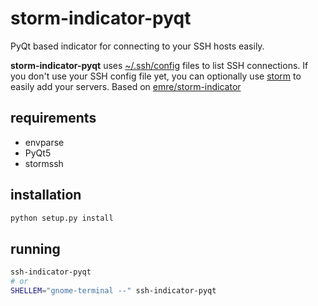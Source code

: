 # storm-indicator-pyqt

PyQt based indicator for connecting to your SSH hosts easily.

**storm-indicator-pyqt** uses [~/.ssh/config](http://linux.die.net/man/5/ssh_config) files to list SSH connections. If you don't use your SSH config file yet,  you can optionally use [storm](http://www.github.com/emre/storm)
to easily add your servers.
Based on [emre/storm-indicator](https://github.com/emre/storm-indicator)

## requirements

* envparse
* PyQt5
* stormssh

## installation

```bash
python setup.py install
```

## running

```bash
ssh-indicator-pyqt
# or
SHELLEM="gnome-terminal --" ssh-indicator-pyqt
```
